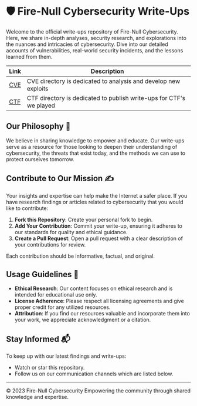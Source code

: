 # 🛡️ Fire-Null Cybersecurity Write-Ups

Welcome to the official write-ups repository of Fire-Null Cybersecurity. Here, we share in-depth analyses, security research, and explorations into the nuances and intricacies of cybersecurity. Dive into our detailed accounts of vulnerabilities, real-world security incidents, and the lessons learned from them.


| Link | Description |
|---|---|
|[CVE](https://github.com/Q0120S/Write-Ups/tree/main/CVE)| CVE directory is dedicated to analysis and develop new exploits |
|[CTF](https://github.com/Q0120S/Write-Ups/tree/main/CTF)| CTF directory is dedicated to publish write-ups for CTF's we played|
## Our Philosophy 🌟

We believe in sharing knowledge to empower and educate. Our write-ups serve as a resource for those looking to deepen their understanding of cybersecurity, the threats that exist today, and the methods we can use to protect ourselves tomorrow.

## Contribute to Our Mission ✍️

Your insights and expertise can help make the Internet a safer place. If you have research findings or articles related to cybersecurity that you would like to contribute:

1. **Fork this Repository**: Create your personal fork to begin.
2. **Add Your Contribution**: Commit your write-up, ensuring it adheres to our standards for quality and ethical guidance.
3. **Create a Pull Request**: Open a pull request with a clear description of your contributions for review.

Each contribution should be informative, factual, and original.

## Usage Guidelines 📝

- **Ethical Research**: Our content focuses on ethical research and is intended for educational use only.
- **License Adherence**: Please respect all licensing agreements and give proper credit for any utilized resources.
- **Attribution**: If you find our resources valuable and incorporate them into your work, we appreciate acknowledgment or a citation.

## Stay Informed 📬

To keep up with our latest findings and write-ups:

- Watch or star this repository.
- Follow us on our communication channels which are listed below.

---

© 2023 Fire-Null Cybersecurity Empowering the community through shared knowledge and expertise.
